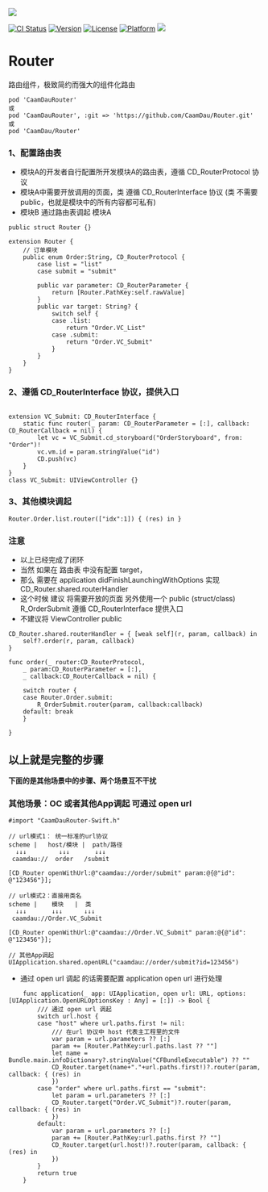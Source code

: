 <p>
  <img src="https://github.com/liucaide/Images/blob/master/CaamDau/caamdau.png" align=centre />
</p>

[![CI Status](https://img.shields.io/travis/CaamDau/Router.svg?style=flat)](https://travis-ci.org/CaamDau/Router)
[![Version](https://img.shields.io/cocoapods/v/CaamDauRouter.svg?style=flat)](https://cocoapods.org/pods/CaamDauRouter)
[![License](https://img.shields.io/cocoapods/l/CaamDauRouter.svg?style=flat)](https://cocoapods.org/pods/CaamDauRouter)
[![Platform](https://img.shields.io/cocoapods/p/CaamDauRouter.svg?style=flat)](https://cocoapods.org/pods/CaamDauRouter)
[![](https://img.shields.io/badge/Swift-4.0~5.0-orange.svg?style=flat)](https://cocoapods.org/pods/CaamDauRouter)

# Router
路由组件，极致简约而强大的组件化路由

```
pod 'CaamDauRouter'
或
pod 'CaamDauRouter', :git => 'https://github.com/CaamDau/Router.git'
或
pod 'CaamDau/Router'
```

### 1、配置路由表
- 模块A的开发者自行配置所开发模块A的路由表，遵循 CD_RouterProtocol 协议
- 模块A中需要开放调用的页面，类 遵循 CD_RouterInterface 协议 (类 不需要 public，也就是模块中的所有内容都可私有)
- 模块B 通过路由表调起 模块A
```
public struct Router {}

extension Router {
    // 订单模块
    public enum Order:String, CD_RouterProtocol {
        case list = "list"
        case submit = "submit"

        public var parameter: CD_RouterParameter {
            return [Router.PathKey:self.rawValue]
        }
        public var target: String? {
            switch self {
            case .list:
                return "Order.VC_List"
            case .submit:
                return "Order.VC_Submit"
            }
        }
    }
}
```
### 2、遵循 CD_RouterInterface 协议，提供入口
```

extension VC_Submit: CD_RouterInterface {
    static func router(_ param: CD_RouterParameter = [:], callback: CD_RouterCallback = nil) {
        let vc = VC_Submit.cd_storyboard("OrderStoryboard", from: "Order")!
        vc.vm.id = param.stringValue("id")
        CD.push(vc)
    }
}
class VC_Submit: UIViewController {}
```

### 3、其他模块调起
```
Router.Order.list.router(["idx":1]) { (res) in }
```
### 注意
- 以上已经完成了闭环
- 当然 如果在 路由表 中没有配置 target，
- 那么 需要在 application didFinishLaunchingWithOptions 实现 CD_Router.shared.routerHandler
- 这个时候 建议 将需要开放的页面 另外使用一个 public (struct/class) R_OrderSubmit 遵循 CD_RouterInterface 提供入口
- 不建议将 ViewController public
```
CD_Router.shared.routerHandler = { [weak self](r, param, callback) in
    self?.order(r, param, callback)
}

func order(_ router:CD_RouterProtocol,
    _ param:CD_RouterParameter = [:],
    _ callback:CD_RouterCallback = nil) {
        
    switch router {
    case Router.Order.submit:
        R_OrderSubmit.router(param, callback:callback)
    default: break
    }
        
}

```

**以上就是完整的步骤**
---


**下面的是其他场景中的步骤、两个场景互不干扰**
### 其他场景：OC 或者其他App调起  可通过 open url 
```
#import "CaamDauRouter-Swift.h"

// url模式1： 统一标准的url协议
scheme |   host/模块 |  path/路径
  ↓↓↓         ↓↓↓       ↓↓↓
 caamdau://  order   /submit

[CD_Router openWithUrl:@"caamdau://order/submit" param:@{@"id": @"123456"}];

// url模式2：直接用类名
scheme |    模块   |  类
  ↓↓↓       ↓↓↓      ↓↓↓
 caamdau://Order.VC_Submit

[CD_Router openWithUrl:@"caamdau://Order.VC_Submit" param:@{@"id": @"123456"}];

// 其他App调起
UIApplication.shared.openURL("caamdau://order/submit?id=123456")
```

- 通过 open url 调起 的话需要配置 application open url 进行处理
```
    func application(_ app: UIApplication, open url: URL, options: [UIApplication.OpenURLOptionsKey : Any] = [:]) -> Bool {
        /// 通过 open url 调起
        switch url.host {
        case "host" where url.paths.first != nil:
            /// 在url 协议中 host 代表主工程里的文件
            var param = url.parameters ?? [:]
            param += [Router.PathKey:url.paths.last ?? ""]
            let name = Bundle.main.infoDictionary?.stringValue("CFBundleExecutable") ?? ""
            CD_Router.target(name+"."+url.paths.first!)?.router(param, callback: { (res) in
            })
        case "order" where url.paths.first == "submit":
            let param = url.parameters ?? [:]
            CD_Router.target("Order.VC_Submit")?.router(param, callback: { (res) in
            })
        default:
            var param = url.parameters ?? [:]
            param += [Router.PathKey:url.paths.first ?? ""]
            CD_Router.target(url.host!)?.router(param, callback: { (res) in
            })
        }
        return true
    }

```
